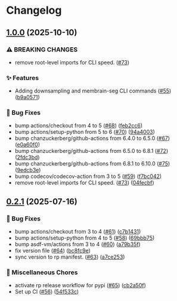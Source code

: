 # Changelog

## [1.0.0](https://github.com/copick/copick-torch/compare/copick-torch-v0.2.1...copick-torch-v1.0.0) (2025-10-10)


### ⚠ BREAKING CHANGES

* remove root-level imports for CLI speed. ([#73](https://github.com/copick/copick-torch/issues/73))

### ✨ Features

* Adding downsampling and membrain-seg CLI commands ([#55](https://github.com/copick/copick-torch/issues/55)) ([b9a0571](https://github.com/copick/copick-torch/commit/b9a0571c38b960ab62496846e2273ee96f1d0a12))


### 🐞 Bug Fixes

* bump actions/checkout from 4 to 5 ([#68](https://github.com/copick/copick-torch/issues/68)) ([feb2cc6](https://github.com/copick/copick-torch/commit/feb2cc6b5674bd81a813e833532060572332f241))
* bump actions/setup-python from 5 to 6 ([#70](https://github.com/copick/copick-torch/issues/70)) ([94a4003](https://github.com/copick/copick-torch/commit/94a4003cf1b27440bee5769753664618c36fd828))
* bump chanzuckerberg/github-actions from 6.4.0 to 6.5.0 ([#67](https://github.com/copick/copick-torch/issues/67)) ([e0a60f0](https://github.com/copick/copick-torch/commit/e0a60f04a22bda9b913ed75a86a28ecd41c5d8f4))
* bump chanzuckerberg/github-actions from 6.5.0 to 6.8.1 ([#72](https://github.com/copick/copick-torch/issues/72)) ([2fdc3bd](https://github.com/copick/copick-torch/commit/2fdc3bd143f8fbdd5cc4e156c7b24b32b453aac8))
* bump chanzuckerberg/github-actions from 6.8.1 to 6.10.0 ([#75](https://github.com/copick/copick-torch/issues/75)) ([9edcb3e](https://github.com/copick/copick-torch/commit/9edcb3e3f7aae79e2bdcf49769bbed76bf7c11f6))
* bump codecov/codecov-action from 3 to 5 ([#59](https://github.com/copick/copick-torch/issues/59)) ([f7bc042](https://github.com/copick/copick-torch/commit/f7bc0427073c2acbd168be93d637b002f34f2fbe))
* remove root-level imports for CLI speed. ([#73](https://github.com/copick/copick-torch/issues/73)) ([04fecbf](https://github.com/copick/copick-torch/commit/04fecbfbcf49de141b381a583e796cd1cbbde581))

## [0.2.1](https://github.com/copick/copick-torch/compare/copick-torch-v0.2.0...copick-torch-v0.2.1) (2025-07-16)


### 🐞 Bug Fixes

* bump actions/checkout from 3 to 4 ([#61](https://github.com/copick/copick-torch/issues/61)) ([c7b1431](https://github.com/copick/copick-torch/commit/c7b14312449c7f3f74eb175cc22264efe5ab9649))
* bump actions/setup-python from 4 to 5 ([#58](https://github.com/copick/copick-torch/issues/58)) ([69bbb75](https://github.com/copick/copick-torch/commit/69bbb756bfe67c9f08ca391a96ac682b5ebde407))
* bump asdf-vm/actions from 3 to 4 ([#60](https://github.com/copick/copick-torch/issues/60)) ([a79b35f](https://github.com/copick/copick-torch/commit/a79b35fe66ecfa9a025e9cd8adb5c22c07a8173b))
* fix version file  ([#64](https://github.com/copick/copick-torch/issues/64)) ([bc8fc9e](https://github.com/copick/copick-torch/commit/bc8fc9ef55e3dd94ea000dd4772965d1489df285))
* sync version to rp manifest. ([#63](https://github.com/copick/copick-torch/issues/63)) ([a7ce253](https://github.com/copick/copick-torch/commit/a7ce253ae367ea8942a4566a6c0507e97081fb0b))


### 🧹 Miscellaneous Chores

* activate rp release workflow for pypi ([#65](https://github.com/copick/copick-torch/issues/65)) ([cb2a50f](https://github.com/copick/copick-torch/commit/cb2a50f357dc9efc71b63d1fb6be3f6f0d66f7c5))
* Set up CI ([#56](https://github.com/copick/copick-torch/issues/56)) ([54f533c](https://github.com/copick/copick-torch/commit/54f533c206668660ac1b8646ff93f25f42dc007d))
